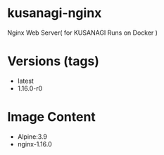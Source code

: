 # kusanagi-nginx

Nginx Web Server( for KUSANAGI Runs on Docker )

# Versions (tags)

- latest
- 1.16.0-r0

# Image Content

- Alpine:3.9
- nginx-1.16.0

